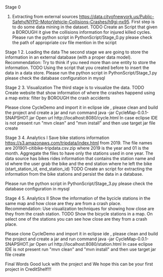 Stage 0
1. Extracting from external sources https://data.cityofnewyork.us/Public-Safety/NYPD-MotorVehicle-Collisions-Crashes/h9gi-nx95. First step is to do some data mining in the dataset.
TODO
Create an Script that given a BOROUGH it give the collisions information for injured killed cycles.
Please run the python script in PythonScript/Stage_0.py please check the path of appropriate csv file mention in the script

Stage 1
2. Loading the data
The second stage we are going to store the information in an external database (with a proper data model).
Recommendation:
Try to think if you need more than one entity to store the information.
TODO
Using the script that you created before to insert the data in a data store.
Please run the python script in PythonScript/Stage_1.py please check the database configuration in mysql

Stage 2
3. Visualization
The third stage is to visualize the data.
TODO
Create website that show information of where the crashes happend using a map
extra: filter by BOROUGH the crash accidents

Please clone CycleDemo and import it in eclipse ide , please clean and build the project and create a jar and run command java -jar CycleMap-0.0.1-SNAPSHOT.jar
Open url http://localhost:8080/cycle.html
In case eclipse IDE is not present run "mvn clean" and "mvn install" and then use target jar file create 

Stage 3
4. Analytics I
Save bike stations information https://s3.amazonaws.com/tripdata/index.html from 2019. The file
names are 201901-citibike-tripdata.csv.zip where 2019 is the year and 01 is the month.
Aggregate the files to have only the stations used in one year. The data source has bikes rides information
that contains the station name and id where the user grab the bike and the end station where he left the
bike (start_station_id, end_station_id)
TODO
Create an script for extracting the information from the bike stations and persist the data in a database.

Please run the python script in PythonScript/Stage_3.py please check the database configuration in mysql


Stage 4
5. Analytics II
Show the information of the bycicle stations in the same map and how close are they are from a crash
place.
Recommendation:
Use visualization techniques for showing how close are they from the crash station.
TODO
Show the bicycle stations in a map.
On select one of the stations you can see how close are they from a crash place.

Please clone CycleDemo and import it in eclipse ide , please clean and build the project and create a jar and run command java -jar CycleMap-0.0.1-SNAPSHOT.jar
Open url http://localhost:8080/station.html
In case eclipse IDE is not present run "mvn clean" and "mvn install" and then use target jar file create


Final Words
Good luck with the project and We hope this can be your first project in CreditShelf!!!